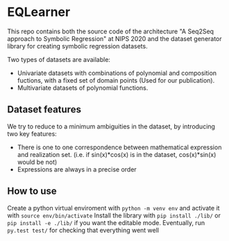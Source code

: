 # EQLearner
This repo contains both the source code of the architecture "A Seq2Seq approach to Symbolic Regression" at NIPS 2020 and the dataset generator library for creating symbolic regression datasets.

Two types of datasets are available:
* Univariate datasets with combinations of polynomial and composition fuctions, with a fixed set of domain points (Used for our publication).
* Multivariate datasets of polynomial functions.

## Dataset features
We try to reduce to a minimum ambiguities in the dataset, by introducing two key features:
* There is one to one correspondence between mathematical expression and realization set. (i.e. if sin(x)*cos(x) is in the dataset, cos(x)*sin(x) would be not)
* Expressions are always in a precise order

## How to use 
Create a python virtual enviroment with ```python -m venv env``` and activate it with ```source env/bin/activate```
Install the library with ```pip install ./lib/``` or ```pip install -e ./lib/``` if you want the editable mode.
Eventually, run ```py.test test/``` for checking that everything went well


